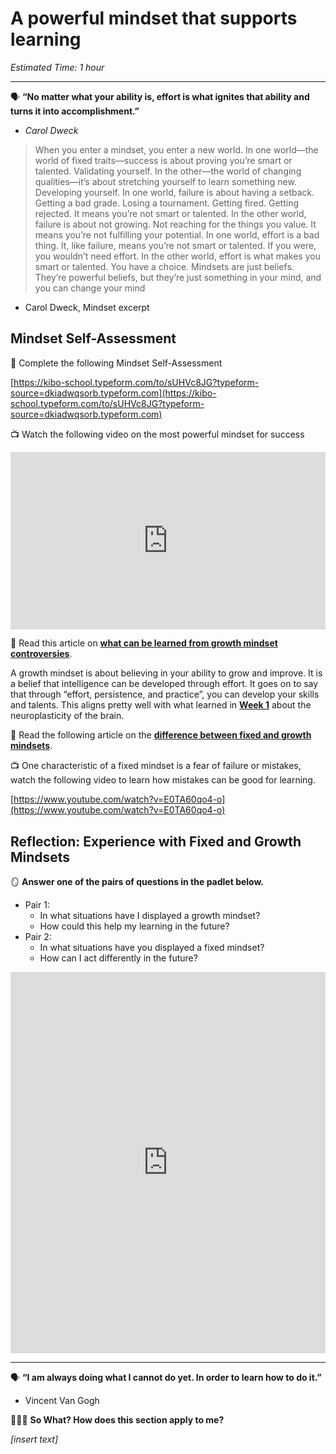# A powerful mindset that supports learning

*Estimated Time: 1 hour*

---

<aside>


🗣 **“No matter what your ability is, effort is what ignites that ability and turns it into accomplishment.”**
- *Carol Dweck*

</aside>

> When you enter a mindset, you enter a new world. In one world—the world of fixed traits—success is about proving you’re smart or talented. Validating yourself. In the other—the world of changing qualities—it’s about stretching yourself to learn something new. Developing yourself. In one world, failure is about having a setback. Getting a bad grade. Losing a tournament. Getting fired. Getting rejected. It means you’re not smart or talented. In the other world, failure is about not growing. Not reaching for the things you value. It means you’re not fulfilling your potential. In one world, effort is a bad thing. It, like failure, means you’re not smart or talented. If you were, you wouldn’t need effort. In the other world, effort is what makes you smart or talented. You have a choice. Mindsets are just beliefs. They’re powerful beliefs, but they’re just something in your mind, and you can change your mind

- Carol Dweck, Mindset excerpt
>

## Mindset Self-Assessment

<aside>


📝 Complete the following Mindset Self-Assessment

</aside>

[https://kibo-school.typeform.com/to/sUHVc8JG?typeform-source=dkiadwqsorb.typeform.com](https://kibo-school.typeform.com/to/sUHVc8JG?typeform-source=dkiadwqsorb.typeform.com)

<aside>


📺 Watch the following video on the most powerful mindset for success

</aside>

<div style="position: relative; padding-bottom: 56.25%; height: 0;"><iframe src="https://www.youtube.com/embed/qjBdcyueom8" title="YouTube video player" frameborder="0" allow="accelerometer; autoplay; clipboard-write; encrypted-media; gyroscope; picture-in-picture" allowfullscreen style="position: absolute; top: 0; left: 0; width: 100%; height: 100%;"></iframe></div>

<aside>


📖 Read this article on [**what can be learned from growth mindset controversies**](https://www.ncbi.nlm.nih.gov/pmc/articles/PMC8299535/).

</aside>

A growth mindset is about believing in your ability to grow and improve.  It is a belief that intelligence can be developed through effort. It goes on to say that through “effort, persistence, and practice”, you can develop your skills and talents. This aligns pretty well with what learned in [**Week 1**](/optimizing-your-learning/how-to-get-anything-you-want-in-life/how-learning-happens.md) about the neuroplasticity of the brain.

<aside>


📖 Read the following article on the [**difference between fixed and growth mindsets**](https://www.techtello.com/fixed-mindset-vs-growth-mindset/).

</aside>

<aside>


📺 One characteristic of a fixed mindset is a fear of failure or mistakes, watch the following video to learn how mistakes can be good for learning.

</aside>

[https://www.youtube.com/watch?v=E0TA60qo4-o](https://www.youtube.com/watch?v=E0TA60qo4-o)

## Reflection: Experience with Fixed and Growth Mindsets

<aside>


🪞 **Answer one of the pairs of questions in the padlet below.**

- Pair 1:
    - In what situations have I displayed a growth mindset?
    - How could this help my learning in the future?
- Pair 2:
    - In what situations have you displayed a fixed mindset?
    - How can I act differently in the future?
</aside>

<div style="border:1px solid rgba(0,0,0,0.1);border-radius:2px;box-sizing:border-box;overflow:hidden;position:relative;width:100%;background:#F4F4F4"><iframe src="https://padlet.com/embed/nw076pkpj5oma0i9" frameborder="0" allow="camera;microphone;geolocation" style="width:100%;height:608px;display:block;padding:0;margin:0"></iframe></div>

---

<aside>


🗣 **“I am always doing what I cannot do yet. In order to learn how to do it.”**
- Vincent Van Gogh

</aside>

<aside>


🤷🏿‍♀️ **So What? How does this section apply to me?**

*[insert text]*

</aside>